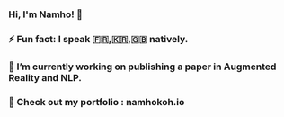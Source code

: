 ### Hi, I'm Namho! 👋
### ⚡ Fun fact: I speak 🇫🇷,🇰🇷,🇬🇧 natively.
### 🔭 I’m currently working on publishing a paper in Augmented Reality and NLP.
### 🌱 Check out my portfolio : namhokoh.io 


<!--
**namhkoh/namhkoh** is a ✨ _special_ ✨ repository because its `README.md` (this file) appears on your GitHub profile.

Here are some ideas to get you started:

- 🔭 I’m currently working on ...
- 🌱 I’m currently learning ...
- 👯 I’m looking to collaborate on ...
- 🤔 I’m looking for help with ...
- 💬 Ask me about ...
- 📫 How to reach me: ...
- 😄 Pronouns: ...
- ⚡ Fun fact: ...
-->
